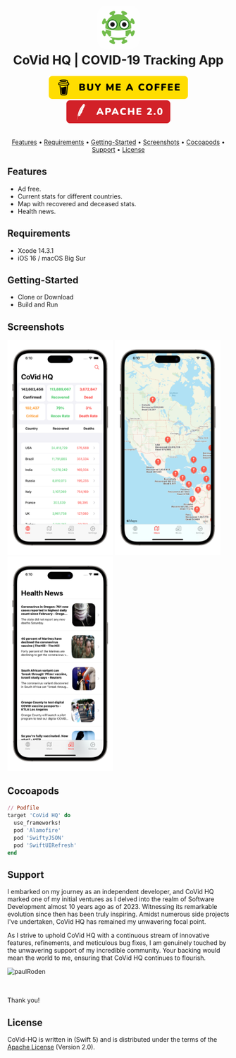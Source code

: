 <h1 align="center">
    <img src="Images/appstore1024.png" alt="Appicon" width="100" style="border-radius: 25px"/>
    <br />
    <b>CoVid HQ | COVID-19 Tracking App</b>
</h1>

<div align="center">
    <a href="https://www.buymeacoffee.com/paulRoden">
        <img src="Images/Badges/BMC.svg" alt="Buy Me A Coffee" />
    </a>
    <a href="https://github.com/RodenPaul86/CoVid-HQ/blob/main/LICENSE">
        <img src="Images/Badges/Apache.svg" alt="License" />
    </a>
</div>

<br />

<p align="center">
    <a href="#features">Features</a>
    •
    <a href="#features">Requirements</a>
    •
    <a href="#features">Getting-Started</a>
    •
    <a href="#screenshots">Screenshots</a>
    •    
    <a href="#support">Cocoapods</a>
    •
    <a href="#support">Support</a>
    •
    <a href="#license">License</a>
</p>

## Features

- Ad free.
- Current stats for different countries.
- Map with recovered and deceased stats.
- Health news.

## Requirements

- Xcode 14.3.1
- iOS 16 / macOS Big Sur

## Getting-Started

- Clone or Download
- Build and Run

## Screenshots

<div align="left">
    <img src="Images/screenshot01.png" alt="Image 01" width="240" />
    </a>    
    <img src="Images/screenshot02.png" alt="Image 02" width="240" />
    </a>    
    <img src="Images/screenshot03.png" alt="Image 03" width="240" />
    </a>    
</div>

## Cocoapods
```ruby
// Podfile
target 'CoVid HQ' do
  use_frameworks!
  pod 'Alamofire'
  pod 'SwiftyJSON'
  pod 'SwiftUIRefresh'
end
```

## Support

I embarked on my journey as an independent developer, and CoVid HQ marked one of my initial ventures as I delved into the realm of Software Development almost 10 years ago as of 2023. Witnessing its remarkable evolution since then has been truly inspiring. Amidst numerous side projects I've undertaken, CoVid HQ has remained my unwavering focal point.

As I strive to uphold CoVid HQ with a continuous stream of innovative features, refinements, and meticulous bug fixes, I am genuinely touched by the unwavering support of my incredible community. Your backing would mean the world to me, ensuring that CoVid HQ continues to flourish.

<p><a href="https://www.buymeacoffee.com/paulRoden"> <img align="left" src="https://cdn.buymeacoffee.com/buttons/v2/default-yellow.png" height="50" width="210" alt="paulRoden" /></a></p><br><br>
<br/>

Thank you!

## License
CoVid-HQ is written in (Swift 5) and is distributed under the terms of the [Apache License](https://github.com/RodenPaul86/CoVid-HQ/blob/main/LICENSE) (Version 2.0).
